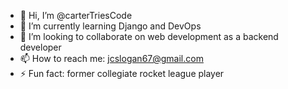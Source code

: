 - 👋 Hi, I’m @carterTriesCode
- 🌱 I’m currently learning Django and DevOps
- 💞️ I’m looking to collaborate on web development as a backend developer
- 📫 How to reach me: jcslogan67@gmail.com
- ⚡ Fun fact: former collegiate rocket league player
